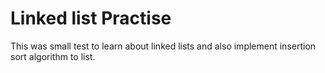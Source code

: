 # Linked list Practise
This was small test to learn about linked lists and also implement insertion sort algorithm to list.
